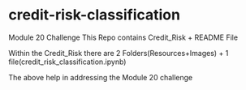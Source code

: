 # credit-risk-classification
Module 20 Challenge
This Repo contains Credit_Risk + README File

Within the Credit_Risk there are 2 Folders(Resources+Images) + 1 file(credit_risk_classification.ipynb)

The above help in addressing the Module 20 challenge
